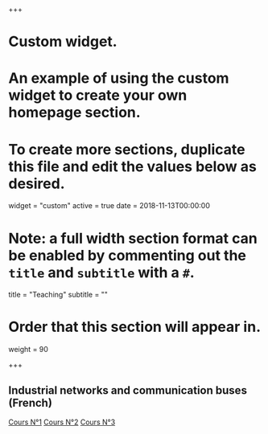 

+++
# Custom widget.
# An example of using the custom widget to create your own homepage section.
# To create more sections, duplicate this file and edit the values below as desired.
widget = "custom"
active = true
date = 2018-11-13T00:00:00

# Note: a full width section format can be enabled by commenting out the `title` and `subtitle` with a `#`.
title = "Teaching"
subtitle = ""

# Order that this section will appear in.
weight = 90

+++

## Industrial networks and communication buses (French)

[Cours N°1](https://abainia.net/teaching/industrial-communication-buses/architecture-des-réseaux.pdf)
[Cours N°2](https://abainia.net/teaching/industrial-communication-buses/protocoles_communication.pdf)
[Cours N°3](https://abainia.net/teaching/industrial-communication-buses/RLI.pdf)
